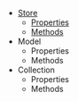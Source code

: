* [Store](/api/store/README.md)
  * [Properties](/api/store/properties.md)
  * [Methods](/api/store/methods.md)
* Model
  * Properties
  * Methods
* Collection
  * Properties
  * Methods



